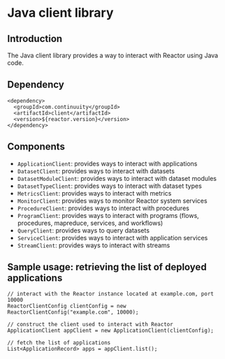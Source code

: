 # Java client library

## Introduction

The Java client library provides a way to interact with Reactor using Java code.

## Dependency

```
<dependency>
  <groupId>com.continuuity</groupId>
  <artifactId>client</artifactId>
  <version>${reactor.version}</version>
</dependency>
```

## Components

* `ApplicationClient`: provides ways to interact with applications
* `DatasetClient`: provides ways to interact with datasets
* `DatasetModuleClient`: provides ways to interact with dataset modules
* `DatasetTypeClient`: provides ways to interact with dataset types
* `MetricsClient`: provides ways to interact with metrics
* `MonitorClient`: provides ways to monitor Reactor system services
* `ProcedureClient`: provides ways to interact with procedures
* `ProgramClient`: provides ways to interact with programs (flows, procedures, mapreduce, services, and workflows)
* `QueryClient`: provides ways to query datasets
* `ServiceClient`: provides ways to interact with application services
* `StreamClient`: provides ways to interact with streams

## Sample usage: retrieving the list of deployed applications

```
// interact with the Reactor instance located at example.com, port 10000
ReactorClientConfig clientConfig = new ReactorClientConfig("example.com", 10000);

// construct the client used to interact with Reactor
ApplicationClient appClient = new ApplicationClient(clientConfig);

// fetch the list of applications
List<ApplicationRecord> apps = appClient.list();
```
